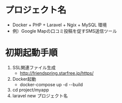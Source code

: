 # プロジェクト名

- Docker + PHP + Laravel + Ngix + MySQL 環境
- 例）Google Mapの口コミ投稿を促すSMS送信ツール

# 初期起動手順

1. SSL関連ファイル生成
    - http://friendspring.starfree.jp/https/
1. Docker起動
    - docker-compose up -d --build
1. cd project/myapp
1. laravel new プロジェクト名
